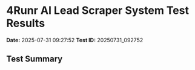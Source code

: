 # 4Runr AI Lead Scraper System Test Results

**Date:** 2025-07-31 09:27:52
**Test ID:** 20250731_092752

## Test Summary

